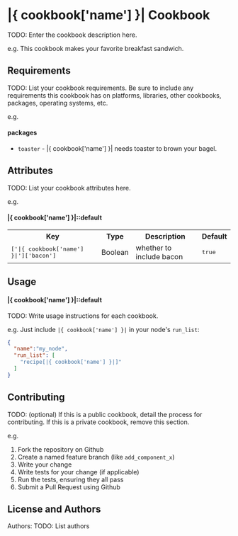 |{ cookbook['name'] }| Cookbook
==================
TODO: Enter the cookbook description here.

e.g.
This cookbook makes your favorite breakfast sandwich.

Requirements
------------
TODO: List your cookbook requirements. Be sure to include any requirements this cookbook has on platforms, libraries, other cookbooks, packages, operating systems, etc.

e.g.
#### packages
- `toaster` - |{ cookbook['name'] }| needs toaster to brown your bagel.

Attributes
----------
TODO: List your cookbook attributes here.

e.g.
#### |{ cookbook['name'] }|::default
<table>
  <tr>
    <th>Key</th>
    <th>Type</th>
    <th>Description</th>
    <th>Default</th>
  </tr>
  <tr>
    <td><tt>['|{ cookbook['name'] }|']['bacon']</tt></td>
    <td>Boolean</td>
    <td>whether to include bacon</td>
    <td><tt>true</tt></td>
  </tr>
</table>

Usage
-----
#### |{ cookbook['name'] }|::default
TODO: Write usage instructions for each cookbook.

e.g.
Just include `|{ cookbook['name'] }|` in your node's `run_list`:

```json
{
  "name":"my_node",
  "run_list": [
    "recipe[|{ cookbook['name'] }|]"
  ]
}
```

Contributing
------------
TODO: (optional) If this is a public cookbook, detail the process for contributing. If this is a private cookbook, remove this section.

e.g.
1. Fork the repository on Github
2. Create a named feature branch (like `add_component_x`)
3. Write your change
4. Write tests for your change (if applicable)
5. Run the tests, ensuring they all pass
6. Submit a Pull Request using Github

License and Authors
-------------------
Authors: TODO: List authors
